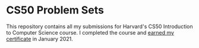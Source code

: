 # CS50 Problem Sets

This repository contains all my submissions for Harvard's CS50 Introduction to Computer Science course. I completed the course and [earned my certificate](https://courses.edx.org/certificates/951d195090db4d4c9b9964b8a7fbaa8a) in January 2021.